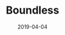 ---
title: Boundless
date: 2019-04-04
span: 2
image: assets/images/fulls/07.jpg
thumb: assets/images/thumbs/07.jpg
---
